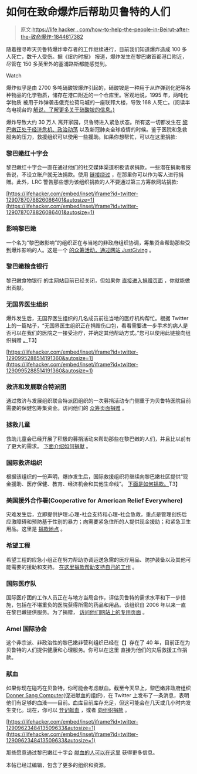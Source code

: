 # 如何在致命爆炸后帮助贝鲁特的人们

> 原文:[https://life hacker . com/how-to-help-the-people-in-Beirut-after-the-致命爆炸-1844617382](https://lifehacker.com/how-to-help-people-in-beirut-after-the-deadly-explosion-1844617382)

随着搜寻昨天贝鲁特爆炸幸存者的工作继续进行，目前我们知道爆炸造成 100 多人死亡，数千人受伤。据《纽约时报》 报道，爆炸发生在黎巴嫩首都港口附近，尽管在 150 多英里外的塞浦路斯都能感觉到。

Watch

爆炸似乎是由 2700 多吨硝酸铵爆炸引起的，硝酸铵是一种用于从炸弹到化肥等各种物品的化学物质，储存在港口附近的一个仓库里。客观地说，1995 年，两吨化学物质 被用于炸弹袭击俄克拉荷马城的一座联邦大楼，导致 168 人死亡。(阅读半岛电视台的 [解说，了解更多关于硝酸铵的信息。)](https://www.aljazeera.com/news/2020/08/lebanon-blast-ammonium-nitrate-industrial-accidents-200805081801872.html)

爆炸导致大约 30 万人 离开家园，贝鲁特进入紧急状态。所有这一切都发生在 [黎巴嫩正处于经济危机、政治动荡](https://www.theguardian.com/commentisfree/2020/jul/30/candlelight-lebanon-economic-crisis-social-catastrophe) 以及新冠肺炎全球疫情的时候。鉴于医院和急救服务的压力，救援组织可以使用一些援助。如果你想帮忙，可以在这里捐款:

### 黎巴嫩红十字会

黎巴嫩红十字会一直在通过他们的社交媒体渠道积极请求捐款。一些潜在捐助者报告说，不设立账户就无法捐款。使用 [链接绕过](https://www.supportlrc.app/donate/donate_guest.html) ，在那里你可以作为客人进行捐赠。此外，LRC 警告那些想为该组织捐款的人不要通过第三方筹款网站捐款:

 [https://lifehacker.com/embed/inset/iframe?id=twitter-1290787078826086401&autosize=1](https://lifehacker.com/embed/inset/iframe?id=twitter-1290787078826086401&autosize=1) 

### 影响黎巴嫩

一个名为“黎巴嫩影响”的组织正在与当地的非政府组织协调，筹集资金帮助那些受到爆炸影响的人。这是一个 [的众筹活动，通过网站 JustGiving](https://www.justgiving.com/crowdfunding/lebanon-relief?utm_term=PYp7gXzyD) 。

### 黎巴嫩粮食银行

黎巴嫩食物银行 的主网站目前已经关闭，但如果你 [直接进入捐赠页面](https://donate.lebanesefoodbank.org/) ，你就能做出贡献。

### 无国界医生组织

爆炸发生后，无国界医生组织的几名成员前往当地的医疗机构帮忙。根据 Twitter 上的一篇帖子，“无国界医生组织正在捐赠伤口包，看看需要进一步手术的病人是否可以在我们的医院之一接受治疗，并确定其他帮助方式。”您可以使用此链接向组织捐赠 [。](https://donate.doctorswithoutborders.org/onetime.cfm?err=100)T3】

 [https://lifehacker.com/embed/inset/iframe?id=twitter-1290995288514191360&autosize=1](https://lifehacker.com/embed/inset/iframe?id=twitter-1290995288514191360&autosize=1) 

### 救济和发展联合特派团

通过救济与发展组织联合特派团组织的一次募捐活动专门侧重于为贝鲁特医院目前需要的保健包筹集资金。访问他们的 [众筹页面捐赠](https://www.launchgood.com/campaign/lebanon_in_shambles#!/) 。

### 拯救儿童

救助儿童会已经开展了积极的募捐活动来帮助那些在黎巴嫩的人们，并且比以前有了更大的需求。 [下面介绍如何捐献](https://www.savethechildren.org/us/what-we-do/where-we-work/greater-middle-east-eurasia/lebanon) 。

### 国际救济组织

根据该组织的一份声明，爆炸发生后，国际救援组织将继续向黎巴嫩社区提供“现金援助、医疗保健、教育、经济机会和其他生命线”。 [下面是如何捐款。](https://www.ri.org/donate/)T3】

### 美国援外合作署(Cooperative for American Relief Everywhere)

灾难发生后，立即提供护理:心理-社会支持和心理-社会急救，重点是管理创伤后应激障碍和预防基于性别的暴力；向需要紧急住所的人提供现金援助；和紧急卫生用品。这里是 [捐款地点](https://my.care.org/site/Donation2?29051.donation=form1&df_id=29051&mfc_pref=T) 。

### 希望工程

希望工程的应急小组正在努力帮助协调运送急需的医疗用品、防护装备以及其他可能需要的援助和支持。 [在这里捐款帮助支持自己的工作](https://secure.projecthope.org/site/SPageNavigator/2020_02_Main_lightboxupdate.html?autologin=true&mfc_pref=T&s_subsrc=bt1&utm_source=fundraising&utm_medium=web&utm_campaign=evergreen) 。

### 国际医疗队

国际医疗团的工作人员正在与地方当局合作，评估贝鲁特的需求水平和下一步措施，包括在不堪重负的医院获得所需的药品和用品。该组织自 2006 年以来一直在黎巴嫩提供服务。为了捐赠， [访问他们网站上的专用页面](https://give.internationalmedicalcorps.org/page/65328/donate/1?ea.tracking.id=DP~LB21~DPHHL2108) 。

### Amel 国际协会

这个非宗派、非政治性的黎巴嫩非营利组织已经在【】存在了 40 年，目前正在为贝鲁特的人们提供健康和心理服务。你可以在这里 直接为他们的灾后救援工作捐款。

### 献血

如果你现在碰巧在贝鲁特，你可能会考虑献血。截至今天早上，黎巴嫩非政府组织[Donner Sang Computer](http://dsclebanon.org)(促进献血的组织)，在 Twitter 上发布了一条消息，表明他们有足够的血液——目前。血库目前库存充足，但这可能会在几天或几小时内发生变化。现在，你可以 [登记献血](https://dsclebanon.org/get-involved) ，或者 [向组织捐款](https://www.givingloop.org/dsc) 。

 [https://lifehacker.com/embed/inset/iframe?id=twitter-1290962348413509633&autosize=1](https://lifehacker.com/embed/inset/iframe?id=twitter-1290962348413509633&autosize=1) 

那些愿意通过黎巴嫩红十字会 [献血的人可以在这里](http://www.redcross.org.lb/SubPage.aspx?pageid=1092&PID=317) 获得更多信息。

本帖已经过编辑，包含了更多的组织和资源。